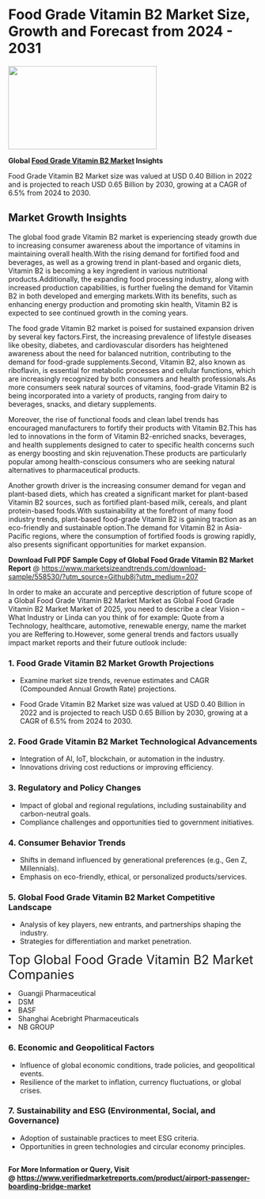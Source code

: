 <H1>Food Grade Vitamin B2 Market Size, Growth and Forecast from 2024 - 2031</H1><img class="aligncenter size-medium wp-image-584254" src="https://thirdeyenews.in/wp-content/uploads/2024/09/Global-Market-Research-300x168.jpeg" alt="" width="300" height="168" /><p><strong>Global&nbsp;<a href="https://www.marketsizeandtrends.com/download-sample/558530/?utm_source=Github8j?utm_medium=207">Food Grade Vitamin B2 Market</a> Insights</strong></p><p>Food Grade Vitamin B2 Market size was valued at USD 0.40 Billion in 2022 and is projected to reach USD 0.65 Billion by 2030, growing at a CAGR of 6.5% from 2024 to 2030.</p><p><h2>Market Growth Insights</h2> <p>The global food grade Vitamin B2 market is experiencing steady growth due to increasing consumer awareness about the importance of vitamins in maintaining overall health.With the rising demand for fortified food and beverages, as well as a growing trend in plant-based and organic diets, Vitamin B2 is becoming a key ingredient in various nutritional products.Additionally, the expanding food processing industry, along with increased production capabilities, is further fueling the demand for Vitamin B2 in both developed and emerging markets.With its benefits, such as enhancing energy production and promoting skin health, Vitamin B2 is expected to see continued growth in the coming years.</p> <p>The food grade Vitamin B2 market is poised for sustained expansion driven by several key factors.First, the increasing prevalence of lifestyle diseases like obesity, diabetes, and cardiovascular disorders has heightened awareness about the need for balanced nutrition, contributing to the demand for food-grade supplements.Second, Vitamin B2, also known as riboflavin, is essential for metabolic processes and cellular functions, which are increasingly recognized by both consumers and health professionals.As more consumers seek natural sources of vitamins, food-grade Vitamin B2 is being incorporated into a variety of products, ranging from dairy to beverages, snacks, and dietary supplements.</p> <p>Moreover, the rise of functional foods and clean label trends has encouraged manufacturers to fortify their products with Vitamin B2.This has led to innovations in the form of Vitamin B2-enriched snacks, beverages, and health supplements designed to cater to specific health concerns such as energy boosting and skin rejuvenation.These products are particularly popular among health-conscious consumers who are seeking natural alternatives to pharmaceutical products.</p> <p>Another growth driver is the increasing consumer demand for vegan and plant-based diets, which has created a significant market for plant-based Vitamin B2 sources, such as fortified plant-based milk, cereals, and plant protein-based foods.With sustainability at the forefront of many food industry trends, plant-based food-grade Vitamin B2 is gaining traction as an eco-friendly and sustainable option.The demand for Vitamin B2 in Asia-Pacific regions, where the consumption of fortified foods is growing rapidly, also presents significant opportunities for market expansion.</p> <p><span class=""><strong>Download Full PDF Sample Copy of Global Food Grade Vitamin B2 Market Report</strong> @ <a href="https://www.marketsizeandtrends.com/download-sample/558530/?utm_source=Github8j?utm_medium=207" target="_blank">https://www.marketsizeandtrends.com/download-sample/558530/?utm_source=Github8j?utm_medium=207</a></span></p><p>In order to make an accurate and perceptive description of future scope of a Global&nbsp;Food Grade Vitamin B2 Market Market as Global&nbsp;Food Grade Vitamin B2 Market Market of 2025, you need to describe a clear Vision &ndash; What Industry or Linda can you think of for example: Quote from a Technology, healthcare, automotive, renewable energy, name the market you are Reffering to.However, some general trends and factors usually impact market reports and their future outlook include:</p><h3>1.&nbsp;<strong>Food Grade Vitamin B2 Market Growth Projections</strong></h3><ul><li>Examine market size trends, revenue estimates and CAGR (Compounded Annual Growth Rate) projections.</li><li><p>Food Grade Vitamin B2 Market size was valued at USD 0.40 Billion in 2022 and is projected to reach USD 0.65 Billion by 2030, growing at a CAGR of 6.5% from 2024 to 2030.</p></li></ul><h3>2.&nbsp;<strong>Food Grade Vitamin B2 Market Technological Advancements</strong></h3><ul><li>Integration of AI, IoT, blockchain, or automation in the industry.</li><li>Innovations driving cost reductions or improving efficiency.</li></ul><h3>3.&nbsp;<strong>Regulatory and Policy Changes</strong></h3><ul><li>Impact of global and regional regulations, including sustainability and carbon-neutral goals.</li><li>Compliance challenges and opportunities tied to government initiatives.</li></ul><h3>4.&nbsp;<strong>Consumer Behavior Trends</strong></h3><ul><li>Shifts in demand influenced by generational preferences (e.g., Gen Z, Millennials).</li><li>Emphasis on eco-friendly, ethical, or personalized products/services.</li></ul><h3>5.&nbsp;<strong>Global Food Grade Vitamin B2 Market Competitive Landscape</strong></h3><ul><li>Analysis of key players, new entrants, and partnerships shaping the industry.</li><li>Strategies for differentiation and market penetration.</li></ul><p data-pm-slice="1 1 []"><span style="color: inherit; font-family: inherit; font-size: 25px;">Top Global Food Grade Vitamin B2 Market Companies</span></p><div class="" data-test-id=""><p><li>Guangji Pharmaceutical</li><li> DSM</li><li> BASF</li><li> Shanghai Acebright Pharmaceuticals</li><li> NB GROUP</li></p></div><h3>6.&nbsp;<strong>Economic and Geopolitical Factors</strong></h3><ul><li>Influence of global economic conditions, trade policies, and geopolitical events.</li><li>Resilience of the market to inflation, currency fluctuations, or global crises.</li></ul><h3>7.&nbsp;<strong>Sustainability and ESG (Environmental, Social, and Governance)</strong></h3><ul><li>Adoption of sustainable practices to meet ESG criteria.</li><li>Opportunities in green technologies and circular economy principles.</li></ul><h2><strong style="font-size: 14px;">For More Information or Query, Visit @&nbsp;</strong><a style="background-color: #ffffff; font-size: 14px;" href="https://www.marketsizeandtrends.com/report/food-grade-vitamin-b2-market/" target="_blank">https://www.verifiedmarketreports.com/product/airport-passenger-boarding-bridge-market</a></h2>